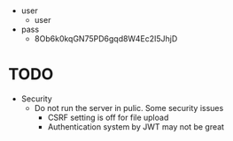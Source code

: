 
#
- user
  - user
- pass
  - 8Ob6k0kqGN75PD6gqd8W4Ec2I5JhjD

# TODO
- Security
  - Do not run the server in pulic. Some security issues
    - CSRF setting is off for file upload
    - Authentication system by JWT may not be great